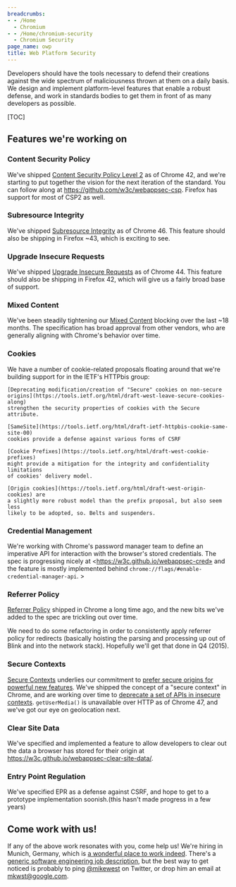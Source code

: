 ```yaml
---
breadcrumbs:
- - /Home
  - Chromium
- - /Home/chromium-security
  - Chromium Security
page_name: owp
title: Web Platform Security
---
```


Developers should have the tools necessary to defend their creations against the
wide spectrum of maliciousness thrown at them on a daily basis. We design and
implement platform-level features that enable a robust defense, and work in
standards bodies to get them in front of as many developers as possible.

[TOC]

## Features we're working on

### Content Security Policy

We've shipped [Content Security Policy Level 2](http://www.w3.org/TR/CSP2/) as
of Chrome 42, and we're starting to put together the vision for the next
iteration of the standard. You can follow along at
<https://github.com/w3c/webappsec-csp>. Firefox has support for most of CSP2 as
well.

### Subresource Integrity

We've shipped [Subresource Integrity](http://www.w3.org/TR/SRI/) as of Chrome
46. This feature should also be shipping in Firefox ~43, which is exciting to
see.

### Upgrade Insecure Requests

We've shipped [Upgrade Insecure
Requests](http://www.w3.org/TR/upgrade-insecure-requests/) as of Chrome 44. This
feature should also be shipping in Firefox 42, which will give us a fairly broad
base of support.

### Mixed Content

We've been steadily tightening our [Mixed
Content](http://www.w3.org/TR/mixed-content/) blocking over the last ~18 months.
The specification has broad approval from other vendors, who are generally
aligning with Chrome's behavior over time.

### Cookies

We have a number of cookie-related proposals floating around that we're building
support for in the IETF's HTTPbis group:

    [Deprecating modification/creation of "Secure" cookies on non-secure
    origins](https://tools.ietf.org/html/draft-west-leave-secure-cookies-along)
    strengthen the security properties of cookies with the Secure attribute.

    [SameSite](https://tools.ietf.org/html/draft-ietf-httpbis-cookie-same-site-00)
    cookies provide a defense against various forms of CSRF

    [Cookie Prefixes](https://tools.ietf.org/html/draft-west-cookie-prefixes)
    might provide a mitigation for the integrity and confidentiality limitations
    of cookies' delivery model.

    [Origin cookies](https://tools.ietf.org/html/draft-west-origin-cookies) are
    a slightly more robust model than the prefix proposal, but also seem less
    likely to be adopted, so. Belts and suspenders.

### Credential Management

We're working with Chrome's password manager team to define an imperative API
for interaction with the browser's stored credentials. The spec is progressing
nicely at <https://w3c.github.io/webappsec-cred» and the feature is mostly
implemented behind `chrome://flags/#enable-credential-manager-api`. >

### Referrer Policy

[Referrer Policy](https://w3c.github.io/webappsec-referrer-policy/) shipped in
Chrome a long time ago, and the new bits we've added to the spec are trickling
out over time.

We need to do some refactoring in order to consistently apply referrer policy
for redirects (basically hoisting the parsing and processing up out of Blink and
into the network stack). Hopefully we'll get that done in Q4 (2015).

### Secure Contexts

[Secure Contexts](https://w3c.github.io/webappsec-secure-contexts/) underlies
our commitment to [prefer secure origins for powerful new
features](/Home/chromium-security/prefer-secure-origins-for-powerful-new-features).
We've shipped the concept of a "secure context" in Chrome, and are working over
time to [deprecate a set of APIs in insecure
contexts](/Home/chromium-security/deprecating-powerful-features-on-insecure-origins).
`getUserMedia()` is unavailable over HTTP as of Chrome 47, and we've got our eye
on geolocation next.

### Clear Site Data

We've specified and implemented a feature to allow developers to clear out the
data a browser has stored for their origin at
<https://w3c.github.io/webappsec-clear-site-data/>.

### Entry Point Regulation

We've specified EPR as a defense against CSRF, and hope to get to a prototype
implementation soonish.(this hasn't made progress in a few years)

## Come work with us!

If any of the above work resonates with you, come help us! We're hiring in
Munich, Germany, which is [a wonderful place to work
indeed](https://www.google.com/about/careers/locations/munich/). There's a
[generic software engineering job
description](https://www.google.com/about/careers/search#!t=jo&jid=43144&), but
the best way to get noticed is probably to ping
[@mikewest](https://twitter.com/mikewest) on Twitter, or drop him an email at
[mkwst@google.com](mailto:mkwst@google.com).
